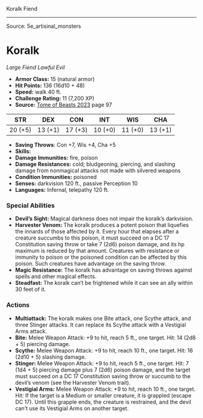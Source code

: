 <MonsterName/>Koralk</MonsterName>
<CreatureType/>Fiend</CreatureType>



---

Source: 5e_artisinal_monsters

# Koralk

*Large* *Fiend* *Lawful Evil*

- **Armor Class:** 15 (natural armor)
- **Hit Points:** 136 (16d10 + 48)
- **Speed:** walk 40 ft.
- **Challenge Rating:** 11 (7,200 XP)
- **Source:** [Tome of Beasts 2023](https://koboldpress.com/kpstore/product/tome-of-beasts-1-2023-edition/) page 97

| STR | DEX | CON | INT | WIS | CHA |
| --- | --- | --- | --- | --- | --- |
| 20 (+5) | 13 (+1) | 17 (+3) | 10 (+0) | 11 (+0) | 13 (+1) |

- **Saving Throws**: Con +7, Wis +4, Cha +5
- **Skills:** 
- **Damage Immunities:** fire, poison
- **Damage Resistances:** cold; bludgeoning, piercing, and slashing damage from nonmagical attacks not made with silvered weapons
- **Condition Immunities:** poisoned
- **Senses:** darkvision 120 ft., passive Perception 10
- **Languages:** Infernal, telepathy 120 ft.

### Special Abilities

- **Devil’s Sight:** Magical darkness does not impair the koralk’s darkvision.
- **Harvester Venom:** The koralk produces a potent poison that liquefies the innards of those affected by it. Every hour that elapses after a creature succumbs to this poison, it must succeed on a DC 17 Constitution saving throw or take 7 (2d6) poison damage, and its hp maximum is reduced by that amount. Creatures with resistance or immunity to poison or the poisoned condition can be affected by this poison. Such creatures have advantage on the saving throw.
- **Magic Resistance:** The koralk has advantage on saving throws against spells and other magical effects.
- **Steadfast:** The koralk can’t be frightened while it can see an ally within 30 feet of it.

### Actions

- **Multiattack:** The koralk makes one Bite attack, one Scythe attack, and three Stinger attacks. It can replace its Scythe attack with a Vestigial Arms attack.
- **Bite:** Melee Weapon Attack: +9 to hit, reach 5 ft., one target. Hit: 14 (2d8 + 5) piercing damage.
- **Scythe:** Melee Weapon Attack: +9 to hit, reach 10 ft., one target. Hit: 16 (2d10 + 5) slashing damage.
- **Stinger:** Melee Weapon Attack: +9 to hit, reach 5 ft., one target. Hit: 7 (1d4 + 5) piercing damage plus 7 (2d6) poison damage, and the target must succeed on a DC 17 Constitution saving throw or succumb to the devil’s venom (see the Harvester Venom trait).
- **Vestigial Arms:** Melee Weapon Attack: +9 to hit, reach 10 ft., one target. Hit: If the target is a Medium or smaller creature, it is grappled (escape DC 17). Until this grapple ends, the creature is restrained, and the devil can’t use its Vestigial Arms on another target.


